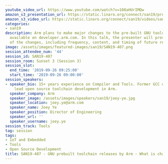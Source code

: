 ```yaml
---
youtube_video_url: https://www.youtube.com/watch?v=108aHUrIMQw
amazon_s3_presentation_url: https://static.linaro.org/connect/san19/presentations/san19-407.pdf
amazon_s3_video_url: https://static.linaro.org/connect/san19/videos/san19-407.mp4
categories:
- san19
description: Arm plans to make major changes to the pre-built GNU toolchain releases
  available on developer.arm.com. In this talk, the presenter will provide an overview
  of the changes, including frequency, content, and timing of future releases.
image: /assets/images/featured-images/san19/SAN19-407.png
session_attendee_num: '44'
session_id: SAN19-407
session_room: Sunset 3 (Session 3)
session_slot:
  end_time: '2019-09-26 09:25:00'
  start_time: '2019-09-26 09:00:00'
session_speakers:
- speaker_bio: 15+ years experience on Compiler and Tools. Former GCC developer. Currently
    lead open source toolchain development in Arm.
  speaker_company: Arm
  speaker_image: /assets/images/speakers/san19/joey-ye.jpg
  speaker_location: joey.ye@arm.com
  speaker_name: Joey Ye
  speaker_position: Director of Engineering
  speaker_url: ''
  speaker_username: joey.ye
session_track: Tools
tag: session
tags:
- IoT and Embedded
- Tools
- Open Source Development
title: SAN19-407 - GNU prebuilt toolchain releases by Arm - What is changing?
---
```

